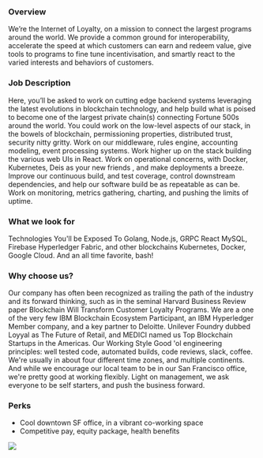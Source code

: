 


### Overview
We’re the Internet of Loyalty, on a mission to connect the largest programs around the world. We provide a common ground for interoperability, accelerate the speed at which customers can earn and redeem value, give tools to programs to fine tune incentivisation, and smartly react to the varied interests and behaviors of customers.

### Job Description
Here, you’ll be asked to work on cutting edge backend systems leveraging the latest evolutions in blockchain technology, and help build what is poised to become one of the largest private chain(s) connecting Fortune 500s around the world. You could work on the low-level aspects of our stack, in the bowels of blockchain, permissioning properties, distributed trust, security nitty gritty. Work on our middleware, rules engine, accounting modeling, event processing systems. Work higher up on the stack building the various web UIs in React. Work on operational concerns, with Docker, Kubernetes, Deis as your new friends , and make deployments a breeze. Improve our continuous build, and test coverage, control downstream dependencies, and help our software build be as repeatable as can be. Work on monitoring, metrics gathering, charting, and pushing the limits of uptime.

### What we look for
Technologies You'll be Exposed To Golang, Node.js, GRPC React MySQL, Firebase Hyperledger Fabric, and other blockchains Kubernetes, Docker, Google Cloud. And an all time favorite, bash!

### Why choose us?
Our company has often been recognized as trailing the path of the industry and its forward thinking, such as in the seminal Harvard Business Review paper Blockchain Will Transform Customer Loyalty Programs. We are a one of the very few IBM Blockchain Ecosystem Participant, an IBM Hyperledger Member company, and a key partner to Deloitte. Unilever Foundry dubbed Loyyal as The Future of Retail, and MEDICI named us Top Blockchain Startups in the Americas. 
Our Working Style Good 'ol engineering principles: well tested code, automated builds, code reviews, slack, coffee.
We're usually in about four different time zones, and multiple continents. And while we encourage our local team to be in our San Francisco office, we're pretty good at working flexibly. Light on management, we ask everyone to be self starters, and push the business forward.

### Perks
+ Cool downtown SF office, in a vibrant co-working space 
+ Competitive pay, equity package, health benefits


[<img src='https://dabuttonfactory.com/button.png?t=Apply&f=Calibri-Bold&ts=24&tc=fff&tshs=1&tshc=000&hp=20&vp=8&c=5&bgt=gradient&bgc=3d85c6&ebgc=073763'>](https://letsrockit.co/users/auth/github?job_id=tg95ewfs-backend-engineer-node-js)
